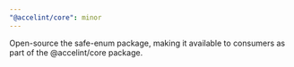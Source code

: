 ```yaml
---
"@accelint/core": minor
---
```


Open-source the safe-enum package, making it available to consumers as part of the @accelint/core package.
